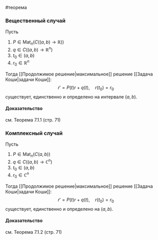 #теорема
### Вещественный случай
Пусть 
1. $P\in\operatorname{Mat}_n(C((a,b)\rightarrow\mathbb{R}))$
2. $q\in C((a,b)\rightarrow\mathbb{R}^n)$
3. $t_0\in(a,b)$
4. $r_0\in\mathbb{R}^n$

Тогда [[Продолжимое решение|максимальное]] решение [[Задача Коши|задачи Коши]]: $$r'=P(t)r+q(t),\quad r(t_0)=r_0$$ существует, единственно и определено на интервале $(a,b)$. 
#### Доказательство
см. Теорема 7.1.1 (стр. 71)
### Комплексный случай
Пусть 
1. $P\in\operatorname{Mat}_n(C(a,b))$
2. $q\in C((a,b)\rightarrow\mathbb{C}^n)$
3. $t_0\in(a,b)$
4. $r_0\in\mathbb{C}^n$

Тогда [[Продолжимое решение|максимальное]] решение [[Задача Коши|задачи Коши]]: $$r'=P(t)r+q(t),\quad r(t_0)=r_0$$существует, единственно и определено на $(a,b)$.
#### Доказательство
см. Теорема 7.1.2 (стр. 71)
